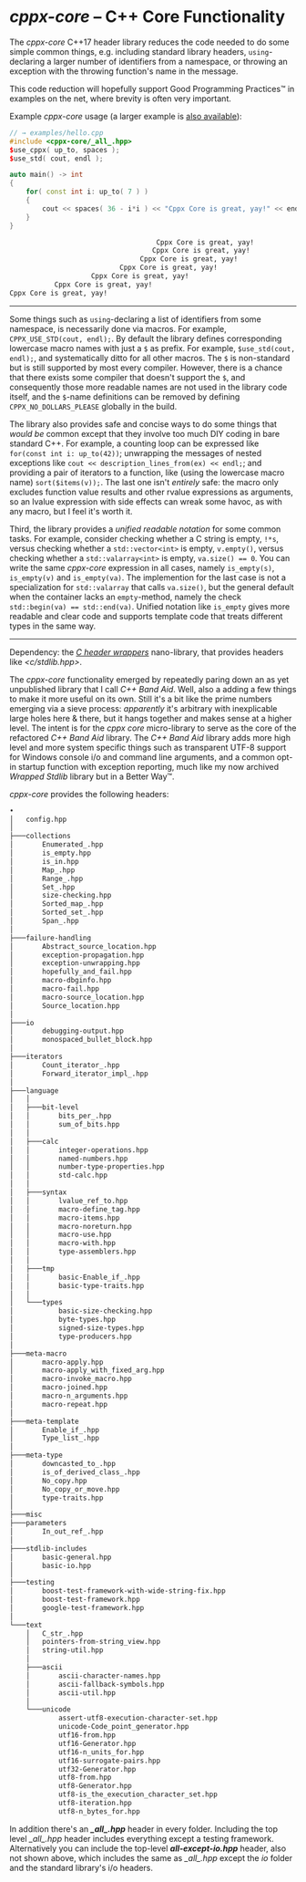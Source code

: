 # *cppx-core* – C++ Core Functionality

The *cppx-core* C++17 header library reduces the code needed to do some simple common things, e.g. including standard library headers, `using`-declaring a larger number of identifiers from a namespace, or throwing an exception with the throwing function's name in the message.

This code reduction will hopefully support Good Programming Practices&trade; in examples on the net, where brevity is often very important.

Example *cppx-core* usage (a larger example is [also available](example-kwic.md)):

~~~cpp
// → examples/hello.cpp
#include <cppx-core/_all_.hpp>
$use_cppx( up_to, spaces );
$use_std( cout, endl );

auto main() -> int
{
    for( const int i: up_to( 7 ) )
    {
        cout << spaces( 36 - i*i ) << "Cppx Core is great, yay!" << endl;
    }
}
~~~

~~~txt
                                    Cppx Core is great, yay!
                                   Cppx Core is great, yay!
                                Cppx Core is great, yay!
                           Cppx Core is great, yay!
                    Cppx Core is great, yay!
           Cppx Core is great, yay!
Cppx Core is great, yay!
~~~
<div></div>

---

Some things such as `using`-declaring a list of identifiers from some namespace, is necessarily done via macros. For example, `CPPX_USE_STD(cout, endl);`. By default the library defines corresponding lowercase macro names with just a `$` as prefix. For example, `$use_std(cout, endl);`, and systematically ditto for all other macros. The `$` is non-standard but is still supported by most every compiler. However, there is a chance that there exists some compiler that doesn't support the `$`, and consequently those more readable names are not used in the library code itself, and the `$`-name definitions can be removed by defining `CPPX_NO_DOLLARS_PLEASE` globally in the build.

The library also provides safe and concise ways to do some things that *would be* common except that they involve too much DIY coding in bare standard C++. For example, a counting loop can be expressed like `for(const int i: up_to(42))`; unwrapping the messages of nested exceptions like `cout << description_lines_from(ex) << endl;`; and providing a pair of iterators to a function,  like (using the lowercase macro name) `sort($items(v));`. The last one isn't *entirely* safe: the macro only excludes function value results and other rvalue expressions as arguments, so an lvalue expression with side effects can wreak some havoc, as with any macro, but I feel it's worth it.

Third, the library provides a *unified readable notation* for some common tasks. For example, consider checking whether a C string is empty, `!*s`, versus checking whether a `std::vector<int>` is empty, `v.empty()`, versus checking whether a `std::valarray<int>` is empty, `va.size() == 0`. You can write the same *cppx-core* expression in all cases, namely `is_empty(s)`, `is_empty(v)` and `is_empty(va)`. The implemention for the last case is not a specialization for `std::valarray` that calls `va.size()`, but the general default when the container lacks an `empty`-method, namely the check `std::begin(va) == std::end(va)`. Unified notation like `is_empty` gives more readable and clear code and supports template code that treats different types in the same way.

---

Dependency: the [*C header wrappers*](https://github.com/alf-p-steinbach/C-header-wrappers) nano-library, that provides headers like *\<c/stdlib.hpp\>*.

The *cppx-core* functionality emerged by repeatedly paring down an as yet unpublished library that I call *C++ Band Aid*. Well, also a adding a few things to make it more useful on its own. Still it's a bit like the prime numbers emerging via a sieve process: *apparently* it's arbitrary with inexplicable large holes here & there, but it hangs together and makes sense at a higher level. The intent is for the *cppx core* micro-library to serve as the core of the refactored *C++ Band Aid* library. The *C++ Band Aid* library adds more high level and more system specific things such as transparent UTF-8 support for Windows console i/o and command line arguments, and a common opt-in startup function with exception reporting, much like my now archived *Wrapped Stdlib* library but in a Better Way&trade;.

*cppx-core* provides the following headers:

~~~ txt
•
│   config.hpp
│   
├───collections
│       Enumerated_.hpp
│       is_empty.hpp
│       is_in.hpp
│       Map_.hpp
│       Range_.hpp
│       Set_.hpp
│       size-checking.hpp
│       Sorted_map_.hpp
│       Sorted_set_.hpp
│       Span_.hpp
│       
├───failure-handling
│       Abstract_source_location.hpp
│       exception-propagation.hpp
│       exception-unwrapping.hpp
│       hopefully_and_fail.hpp
│       macro-dbginfo.hpp
│       macro-fail.hpp
│       macro-source_location.hpp
│       Source_location.hpp
│       
├───io
│       debugging-output.hpp
│       monospaced_bullet_block.hpp
│       
├───iterators
│       Count_iterator_.hpp
│       Forward_iterator_impl_.hpp
│       
├───language
│   │   
│   ├───bit-level
│   │       bits_per_.hpp
│   │       sum_of_bits.hpp
│   │       
│   ├───calc
│   │       integer-operations.hpp
│   │       named-numbers.hpp
│   │       number-type-properties.hpp
│   │       std-calc.hpp
│   │       
│   ├───syntax
│   │       lvalue_ref_to.hpp
│   │       macro-define_tag.hpp
│   │       macro-items.hpp
│   │       macro-noreturn.hpp
│   │       macro-use.hpp
│   │       macro-with.hpp
│   │       type-assemblers.hpp
│   │       
│   ├───tmp
│   │       basic-Enable_if_.hpp
│   │       basic-type-traits.hpp
│   │       
│   └───types
│           basic-size-checking.hpp
│           byte-types.hpp
│           signed-size-types.hpp
│           type-producers.hpp
│           
├───meta-macro
│       macro-apply.hpp
│       macro-apply_with_fixed_arg.hpp
│       macro-invoke_macro.hpp
│       macro-joined.hpp
│       macro-n_arguments.hpp
│       macro-repeat.hpp
│       
├───meta-template
│       Enable_if_.hpp
│       Type_list_.hpp
│       
├───meta-type
│       downcasted_to_.hpp
│       is_of_derived_class_.hpp
│       No_copy.hpp
│       No_copy_or_move.hpp
│       type-traits.hpp
│       
├───misc
├───parameters
│       In_out_ref_.hpp
│       
├───stdlib-includes
│       basic-general.hpp
│       basic-io.hpp
│       
├───testing
│       boost-test-framework-with-wide-string-fix.hpp
│       boost-test-framework.hpp
│       google-test-framework.hpp
│       
└───text
    │   C_str_.hpp
    │   pointers-from-string_view.hpp
    │   string-util.hpp
    │   
    ├───ascii
    │       ascii-character-names.hpp
    │       ascii-fallback-symbols.hpp
    │       ascii-util.hpp
    │       
    └───unicode
            assert-utf8-execution-character-set.hpp
            unicode-Code_point_generator.hpp
            utf16-from.hpp
            utf16-Generator.hpp
            utf16-n_units_for.hpp
            utf16-surrogate-pairs.hpp
            utf32-Generator.hpp
            utf8-from.hpp
            utf8-Generator.hpp
            utf8-is_the_execution_character_set.hpp
            utf8-iteration.hpp
            utf8-n_bytes_for.hpp
~~~

In addition there's an ***\_all\_.hpp*** header in every folder. Including the top level <i>\_all\_.hpp</i> header includes everything except a testing framework. Alternatively you can include the top-level ***all-except-io.hpp*** header, also not shown above, which includes the same as *\_all\_.hpp* except the *io* folder and the standard library's i/o headers.
